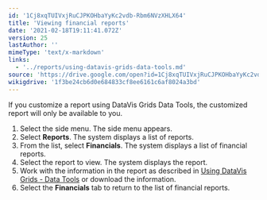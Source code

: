 ```yaml
---
id: '1Cj8xqTUIVxjRuCJPKOHbaYyKc2vdb-Rbm6NVzXHLX64'
title: 'Viewing financial reports'
date: '2021-02-18T19:11:41.072Z'
version: 25
lastAuthor: ''
mimeType: 'text/x-markdown'
links:
  - '../reports/using-datavis-grids-data-tools.md'
source: 'https://drive.google.com/open?id=1Cj8xqTUIVxjRuCJPKOHbaYyKc2vdb-Rbm6NVzXHLX64'
wikigdrive: '1f3be24cb6d0e684833cf8ee6161c6af8024a3bd'
---
```

If you customize a report using DataVis Grids Data Tools, the customized report will only be available to you.

1. Select the side menu. The side menu appears.
2. Select <strong>Reports</strong>. The system displays a list of reports.
3. From the list, select <strong>Financials</strong>. The system displays a list of financial reports.
4. Select the report to view. The system displays the report.
5. Work with the information in the report as described in [Using DataVis Grids - Data Tools](../reports/using-datavis-grids-data-tools.md) or download the information.
6. Select the <strong>Financials</strong> tab to return to the list of financial reports.
